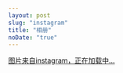```yaml
---
layout: post
slug: "instagram"
title: "相册"
noDate: "true"
---
```


<script type="text/javascript" src="http://code.jquery.com/jquery-latest.js"></script>
<script src="/js/jquery.lazyload.js"></script>
<script src="/js/instagram.js"></script>
<div class="instagram" data-client-id="5c9e4068f0c8461bab7b23809c1cd923" data-user-id="3252885684">
    <a href="https://www.instagram.com/hongchuanwang5879" target="_blank" class="open-ins">图片来自instagram，正在加载中…</a>
</div>
